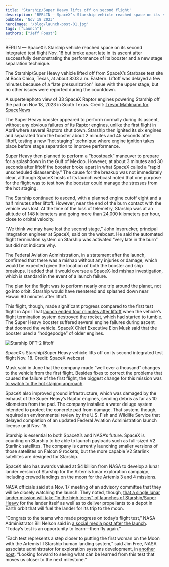 ```yaml
---
title: 'Starship/Super Heavy lifts off on second flight'
description: 'BERLIN — SpaceX’s Starship vehicle reached space on its second integrated test flight Nov. 18 but broke apart late in its ascent after successfully demonstrating the performance of its booster and a new stage separation technique.'
pubDate: 'Nov 18 2023'
heroImage: '/blog/launch-post-01.jpg'
tags: ["Launch"]
authors: ["Jeff Foust"]
---
```


BERLIN — SpaceX’s Starship vehicle reached space on its second integrated test flight Nov. 18 but broke apart late in its ascent after successfully demonstrating the performance of its booster and a new stage separation technique.

The Starship/Super Heavy vehicle lifted off from SpaceX’s Starbase test site at Boca Chica, Texas, at about 8:03 a.m. Eastern. Liftoff was delayed a few minutes because of a “late pressurization” issue with the upper stage, but no other issues were reported during the countdown.

A supertelephoto view of 33 SpaceX Raptor engines powering Starship off the pad on Nov 18, 2023 in South Texas. Credit: [Trevor Mahlmann for SpaceNews](https://www.tmahlmann.com/)

The Super Heavy booster appeared to perform normally during its ascent, without any obvious failures of its Raptor engines, unlike the first flight in April where several Raptors shut down. Starship then ignited its six engines and separated from the booster about 2 minutes and 45 seconds after liftoff, testing a new “hot staging” technique where engine ignition takes place before stage separation to improve performance.

Super Heavy then planned to perform a “boostback” maneuver to prepare for a splashdown in the Gulf of Mexico. However, at about 3 minutes and 30 seconds after liftoff the booster broke apart in what SpaceX called a “rapid unscheduled disassembly.” The cause for the breakup was not immediately clear, although SpaceX hosts of its launch webcast noted that one purpose for the flight was to test how the booster could manage the stresses from the hot staging.

The Starship continued to ascend, with a planned engine cutoff eight and a half minutes after liftoff. However, near the end of the burn contact with the vehicle was lost. At the time of the loss of telemetry, Starship was at an altitude of 148 kilometers and going more than 24,000 kilometers per hour, close to orbital velocity.

“We think we may have lost the second stage,” John Insprucker, principal integration engineer at SpaceX, said on the webcast. He said the automated flight termination system on Starship was activated “very late in the burn” but did not indicate why.

The Federal Aviation Administration, in a statement after the launch, confirmed that there was a mishap without any injuries or damage, which would be expected given the location of both the booster and ship breakups. It added that it would oversee a SpaceX-led mishap investigation, which is standard in the event of a launch failure.

The plan for the flight was to perform nearly one trip around the planet, not go into orbit. Starship would have reentered and splashed down near Hawaii 90 minutes after liftoff.

This flight, though, made significant progress compared to the first test flight in April That [launch ended four minutes after liftoff](https://spacenews.com/starship-lifts-off-on-first-integrated-test-flight-breaks-apart-minutes-later/) when the vehicle’s flight termination system destroyed the rocket, which had started to tumble. The Super Heavy booster suffered several engine failures during ascent that doomed the vehicle. SpaceX Chief Executive Elon Musk said that the booster used a “hodgepodge” of older engines.

![Starship OFT-2 liftoff](https://spacenews.com/wp-content/uploads/2023/11/starship-oft2-1-1024x574.jpg)

SpaceX’s Starship/Super Heavy vehicle lifts off on its second integrated test flight Nov. 18. Credit: SpaceX webcast

Musk said in June that the company made “well over a thousand” changes to the vehicle from the first flight. Besides fixes to correct the problems that caused the failure of the first flight, the biggest change for this mission was [to switch to the hot staging approach](https://spacenews.com/spacex-changing-starship-stage-separation-ahead-of-next-launch/).

SpaceX also improved ground infrastructure, which was damaged by the exhaust of the Super Heavy’s Raptor engines, sending debris as far as 10 kilometers from the pad. The company installed a water deluge system intended to protect the concrete pad from damage. That system, though, required an environmental review by the U.S. Fish and Wildlife Service that delayed completion of an updated Federal Aviation Administration launch license until Nov. 15.

Starship is essential to both SpaceX’s and NASA’s future. SpaceX is counting on Starship to be able to launch payloads such as full-sized V2 Starlink satellites. The company is currently launching smaller versions of those satellites on Falcon 9 rockets, but the more capable V2 Starlink satellites are designed for Starship.

SpaceX also has awards valued at $4 billion from NASA to develop a lunar lander version of Starship for the Artemis lunar exploration campaign, including crewed landings on the moon for the Artemis 3 and 4 missions.

NASA officials said at a Nov. 17 meeting of an advisory committee that they will be closely watching the launch. They noted, though, [that a single lunar lander mission will take “in the high teens” of launches of Starship/Super Heavy](https://spacenews.com/starship-lunar-lander-missions-to-require-nearly-20-launches-nasa-says/) for the lander itself as well as to deliver propellants to a depot in Earth orbit that will fuel the lander for its trip to the moon.

“Congrats to the teams who made progress on today’s flight test,” NASA Administrator Bill Nelson said in [a social media post after the launch](https://twitter.com/SenBillNelson/status/1725875275769028836). “Today’s test is an opportunity to learn—then fly again.”

“Each test represents a step closer to putting the first woman on the Moon with the Artemis III Starship human landing system,” said Jim Free, NASA associate administrator for exploration systems development, in [another post](https://twitter.com/JimFree/status/1725876552972320780). “Looking forward to seeing what can be learned from this test that moves us closer to the next milestone.”
